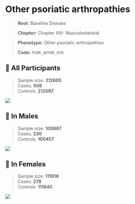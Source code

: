 # Other psoriatic arthropathies

> **Root:** Baseline Disease  

> **Chapter:** Chapter XIII- Musculoskeletal  

> **Phenotype:** Other psoriatic arthropathies  

> **Code:** `PSOR_ARTHR_OTH`

## 🧪 All Participants  
> Sample size: **212605**  
> Cases: **508**  
> Controls: **212097**
<img src="/Disease/Figures/ALL/Incidence/PSOR_ARTHR_OTH.png"/>
<CsvTable src="/public/Disease/Data/ALL/Incidence/COX_PSOR_ARTHR_OTH.csv" label="🔍 View full results" />

## 👨 In Males  
> Sample size: **100687**  
> Cases: **230**  
> Controls: **100457**
<img src="/Disease/Figures/Male/Incidence/PSOR_ARTHR_OTH.png"/>
<CsvTable src="/public/Disease/Data/Male/Incidence/COX_PSOR_ARTHR_OTH.csv" label="🔍 View full results" />

## 👩 In Females  
> Sample size: **111918**  
> Cases: **278**  
> Controls: **111640**
<img src="/Disease/Figures/Female/Incidence/PSOR_ARTHR_OTH.png"/>
<CsvTable src="/public/Disease/Data/Female/Incidence/COX_PSOR_ARTHR_OTH.csv" label="🔍 View full results" />
